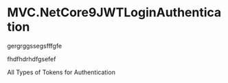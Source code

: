
# MVC.NetCore9JWTLoginAuthentication




gergrggssegsfffgfe

fhdfhdrhdfgsefef




















All Types of Tokens for Authentication








